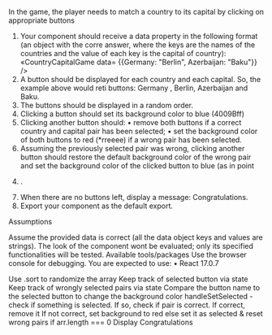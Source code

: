 In the game, the player needs to match a country to its capital by clicking on appropriate buttons

1. Your component should receive a data property in the following format (an object with the corre answer, where the keys are the names of the countries and the value of each key is the capital of country):
«CountryCapitalGame data= {{Germany: "Berlin", Azerbaijan: "Baku"}} />
2. A button should be displayed for each country and each capital. So, the example above would reti
buttons:
Germany , Berlin, Azerbaijan and Baku.
3. The buttons should be displayed in a random order.
4. Clicking a button should set its background color to blue (4009Bff)
5. Clicking another button should:
• remove both buttons if a correct country and capital pair has been selected;
• set the background color of both buttons to red (*rreeee) if a wrong pair has been selected.
6. Assuming the previously selected pair was wrong, clicking another button should restore the default background color of the wrong pair and set the background color of the clicked button to blue (as in point
4) .
7. When there are no buttons left, display a message: Congratulations.
8. Export your component as the default export.

Assumptions

Assume the provided data is correct (all the data object keys and values are strings).
The look of the component wont be evaluated; only its specified functionalities will be tested.
Available tools/packages
Use the browser console for debugging.
You are expected to use:
• React 17.0.7

Use .sort to randomize the array
Keep track of selected button via state
Keep track of wrongly selected pairs via state
Compare the button name to the selected button to change the background color
handleSetSelected - check if something is selected. 
   If so, check if pair is correct. 
      If correct, remove it
      If not correct, set background to red
   else set it as selected & reset wrong pairs
if arr.length === 0
   Display Congratulations